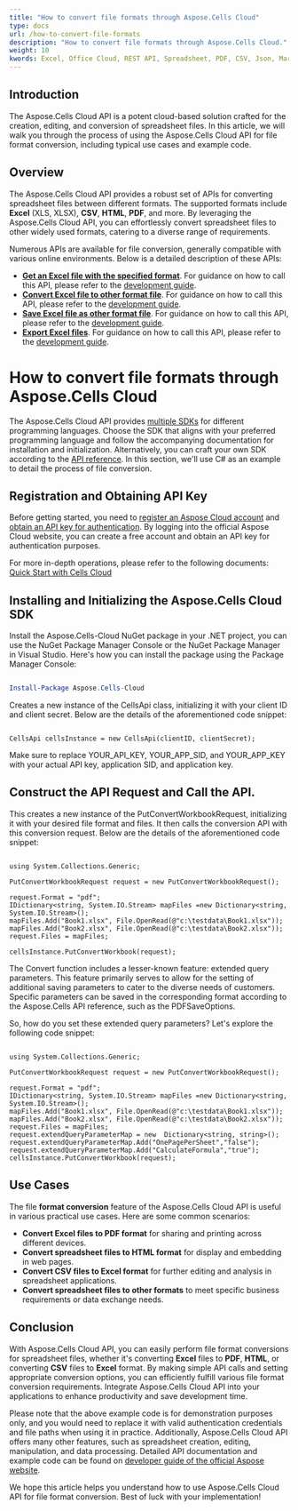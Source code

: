 ```yaml
---
title: "How to convert file formats through Aspose.Cells Cloud"
type: docs
url: /how-to-convert-file-formats
description: "How to convert file formats through Aspose.Cells Cloud."
weight: 10
kwords: Excel, Office Cloud, REST API, Spreadsheet, PDF, CSV, Json, Markdwon, How to convert file formats through Aspose.Cells Cloud
---
```


## Introduction
The Aspose.Cells Cloud API is a potent cloud-based solution crafted for the creation, editing, and conversion of spreadsheet files. In this article, we will walk you through the process of using the Aspose.Cells Cloud API for file format conversion, including typical use cases and example code.

## Overview

The Aspose.Cells Cloud API provides a robust set of APIs for converting spreadsheet files between different formats. The supported formats include **Excel** (XLS, XLSX), **CSV**, **HTML**, **PDF**, and more. By leveraging the Aspose.Cells Cloud API, you can effortlessly convert spreadsheet files to other widely used formats, catering to a diverse range of requirements.

Numerous APIs are available for file conversion, generally compatible with various online environments. Below is a detailed description of these APIs:

- **[Get an Excel file with the specified format](https://reference.aspose.cloud/cells/#/Conversion/GetWorkbook)**. For guidance on how to call this API, please refer to the  [development guide](https://docs.aspose.cloud/cells/export-different-formats/).
- **[Convert Excel file to other format file](https://reference.aspose.cloud/cells/#/Conversion/PutConvertWorkbook)**. For guidance on how to call this API, please refer to the  [development guide](https://docs.aspose.cloud/cells/convert/excel-to-different-formats/).
- **[Save Excel file as other format file](https://reference.aspose.cloud/cells/#/Conversion/PostWorkbookSaveAs)**. For guidance on how to call this API, please refer to the  [development guide](https://docs.aspose.cloud/cells/saveas-other-formats/).
- **[Export Excel files](https://reference.aspose.cloud/cells/#/LightCells/PostExport)**. For guidance on how to call this API, please refer to the [development guide](https://docs.aspose.cloud/cells/export/excel-to-different-formats/).


# How to convert file formats through Aspose.Cells Cloud

The Aspose.Cells Cloud API provides [multiple SDKs](https://github.com/aspose-cells-cloud) for different programming languages. Choose the SDK that aligns with your preferred programming language and follow the accompanying documentation for installation and initialization. Alternatively, you can craft your own SDK according to the [API reference](https://reference.aspose.cloud/cells/). In this section, we'll use C# as an example to detail the process of file conversion.


## Registration and Obtaining API Key

Before getting started, you need to [register an Aspose Cloud account](https://id.containerize.com/signup) and [obtain an API key for authentication](https://dashboard.aspose.cloud/applications). By logging into the official Aspose Cloud website, you can create a free account and obtain an API key for authentication purposes.

For more in-depth operations, please refer to the following documents: [Quick Start with Cells Cloud](https://docs.aspose.cloud/cells/quickstart/)


## Installing and Initializing the Aspose.Cells Cloud SDK

Install the Aspose.Cells-Cloud NuGet package in your .NET project, you can use the NuGet Package Manager Console or the NuGet Package Manager in Visual Studio.
Here's how you can install the package using the Package Manager Console:

```Powershell

Install-Package Aspose.Cells-Cloud

```
Creates a new instance of the CellsApi class, initializing it with your client ID and client secret. Below are the details of the aforementioned code snippet:

```CSharp

CellsApi cellsInstance = new CellsApi(clientID, clientSecret);

```

Make sure to replace YOUR_API_KEY, YOUR_APP_SID, and YOUR_APP_KEY with your actual API key, application SID, and application key.

## Construct the API Request and Call the API.

This creates a new instance of the PutConvertWorkbookRequest, initializing it with your desired file format and files. It then calls the conversion API with this conversion request. Below are the details of the aforementioned code snippet:


```CSharp

using System.Collections.Generic;

PutConvertWorkbookRequest request = new PutConvertWorkbookRequest();

request.Format = "pdf";
IDictionary<string, System.IO.Stream> mapFiles =new Dictionary<string, System.IO.Stream>(); 
mapFiles.Add("Book1.xlsx", File.OpenRead(@"c:\testdata\Book1.xlsx"));
mapFiles.Add("Book2.xlsx", File.OpenRead(@"c:\testdata\Book2.xlsx"));
request.Files = mapFiles;

cellsInstance.PutConvertWorkbook(request);

```

The Convert function includes a lesser-known feature: extended query parameters. This feature primarily serves to allow for the setting of additional saving parameters to cater to the diverse needs of customers. Specific parameters can be saved in the corresponding format according to the Aspose.Cells API reference, such as the PDFSaveOptions.

So, how do you set these extended query parameters? Let's explore the following code snippet:

```CSharp

using System.Collections.Generic;

PutConvertWorkbookRequest request = new PutConvertWorkbookRequest();

request.Format = "pdf";
IDictionary<string, System.IO.Stream> mapFiles =new Dictionary<string, System.IO.Stream>(); 
mapFiles.Add("Book1.xlsx", File.OpenRead(@"c:\testdata\Book1.xlsx"));
mapFiles.Add("Book2.xlsx", File.OpenRead(@"c:\testdata\Book2.xlsx"));
request.Files = mapFiles;
request.extendQueryParameterMap = new  Dictionary<string, string>();
request.extendQueryParameterMap.Add("OnePagePerSheet","false");
request.extendQueryParameterMap.Add("CalculateFormula","true");
cellsInstance.PutConvertWorkbook(request);

```

## Use Cases

The file **format conversion** feature of the Aspose.Cells Cloud API is useful in various practical use cases. Here are some common scenarios:

- **Convert Excel files to PDF format** for sharing and printing across different devices.
- **Convert spreadsheet files to HTML format** for display and embedding in web pages.
- **Convert CSV files to Excel format** for further editing and analysis in spreadsheet applications.
- **Convert spreadsheet files to other formats** to meet specific business requirements or data exchange needs.

## Conclusion

With Aspose.Cells Cloud API, you can easily perform file format conversions for spreadsheet files, whether it's converting **Excel** files to **PDF**, **HTML**, or converting **CSV** files to **Excel** format. By making simple API calls and setting appropriate conversion options, you can efficiently fulfill various file format conversion requirements. Integrate Aspose.Cells Cloud API into your applications to enhance productivity and save development time.

Please note that the above example code is for demonstration purposes only, and you would need to replace it with valid authentication credentials and file paths when using it in practice. Additionally, Aspose.Cells Cloud API offers many other features, such as spreadsheet creation, editing, manipulation, and data processing. Detailed API documentation and example code can be found on [developer guide of the official Aspose website](/developer-guide/).

We hope this article helps you understand how to use Aspose.Cells Cloud API for file format conversion. Best of luck with your implementation!

